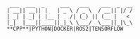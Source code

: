      ___  ___  _     ___   ___    ___  _  __
    | __|| __|| |   | _ \ / _ \  / __|| |/ /
    | _| | _| | |__ |   /| (_) || (__ |   < 
    |_|  |___||____||_|_\ \___/  \___||_|\_\
    **CPP**|PYTHON|DOCKER|ROS2|TENSORFLOW

<!--
**felrock/felrock** is a ✨ _special_ ✨ repository because its `README.md` (this file) appears on your GitHub profile.

Here are some ideas to get you started:

- 🔭 I’m currently working on ...
- 🌱 I’m currently learning ...
- 👯 I’m looking to collaborate on ...
- 🤔 I’m looking for help with ...
- 💬 Ask me about ...
- 📫 How to reach me: ...
- 😄 Pronouns: ...
- ⚡ Fun fact: ...
-->
